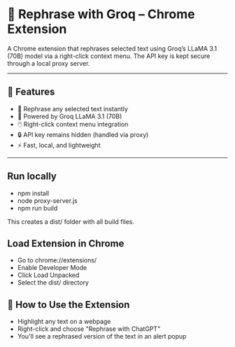 # 🧠 Rephrase with Groq – Chrome Extension

A Chrome extension that rephrases selected text using Groq’s LLaMA 3.1 (70B) model via a right-click context menu. The API key is kept secure through a local proxy server.

---

## 🚀 Features

- 🔄 Rephrase any selected text instantly
- 🤖 Powered by Groq LLaMA 3.1 (70B)
- 🖱️ Right-click context menu integration
- 🔒 API key remains hidden (handled via proxy)
- ⚡ Fast, local, and lightweight

---

## Run locally

- npm install
- node proxy-server.js
- npm run build

This creates a dist/ folder with all build files.


## Load Extension in Chrome
- Go to chrome://extensions/
- Enable Developer Mode
- Click Load Unpacked
- Select the dist/ directory

## 🧠 How to Use the Extension

- Highlight any text on a webpage
- Right-click and choose "Rephrase with ChatGPT"
- You'll see a rephrased version of the text in an alert popup


